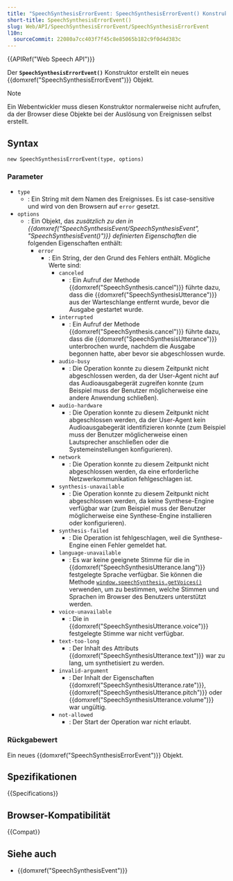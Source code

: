 ```yaml
---
title: "SpeechSynthesisErrorEvent: SpeechSynthesisErrorEvent() Konstruktor"
short-title: SpeechSynthesisErrorEvent()
slug: Web/API/SpeechSynthesisErrorEvent/SpeechSynthesisErrorEvent
l10n:
  sourceCommit: 22080a7cc403f7f45c8e85065b182c9f0d4d383c
---
```


{{APIRef("Web Speech API")}}

Der **`SpeechSynthesisErrorEvent()`** Konstruktor erstellt ein neues {{domxref("SpeechSynthesisErrorEvent")}} Objekt.

> [!NOTE]
> Ein Webentwickler muss diesen Konstruktor normalerweise nicht aufrufen, da der Browser diese Objekte bei der Auslösung von Ereignissen selbst erstellt.

## Syntax

```js-nolint
new SpeechSynthesisErrorEvent(type, options)
```

### Parameter

- `type`
  - : Ein String mit dem Namen des Ereignisses. Es ist case-sensitive und wird von den Browsern auf `error` gesetzt.
- `options`
  - : Ein Objekt, das _zusätzlich zu den in {{domxref("SpeechSynthesisEvent/SpeechSynthesisEvent", "SpeechSynthesisEvent()")}} definierten Eigenschaften_ die folgenden Eigenschaften enthält:
    - `error`
      - : Ein String, der den Grund des Fehlers enthält. Mögliche Werte sind:
        - `canceled`
          - : Ein Aufruf der Methode {{domxref("SpeechSynthesis.cancel")}} führte dazu, dass die {{domxref("SpeechSynthesisUtterance")}} aus der Warteschlange entfernt wurde, bevor die Ausgabe gestartet wurde.
        - `interrupted`
          - : Ein Aufruf der Methode {{domxref("SpeechSynthesis.cancel")}} führte dazu, dass die {{domxref("SpeechSynthesisUtterance")}} unterbrochen wurde, nachdem die Ausgabe begonnen hatte, aber bevor sie abgeschlossen wurde.
        - `audio-busy`
          - : Die Operation konnte zu diesem Zeitpunkt nicht abgeschlossen werden, da der User-Agent nicht auf das Audioausgabegerät zugreifen konnte (zum Beispiel muss der Benutzer möglicherweise eine andere Anwendung schließen).
        - `audio-hardware`
          - : Die Operation konnte zu diesem Zeitpunkt nicht abgeschlossen werden, da der User-Agent kein Audioausgabegerät identifizieren konnte (zum Beispiel muss der Benutzer möglicherweise einen Lautsprecher anschließen oder die Systemeinstellungen konfigurieren).
        - `network`
          - : Die Operation konnte zu diesem Zeitpunkt nicht abgeschlossen werden, da eine erforderliche Netzwerkommunikation fehlgeschlagen ist.
        - `synthesis-unavailable`
          - : Die Operation konnte zu diesem Zeitpunkt nicht abgeschlossen werden, da keine Synthese-Engine verfügbar war (zum Beispiel muss der Benutzer möglicherweise eine Synthese-Engine installieren oder konfigurieren).
        - `synthesis-failed`
          - : Die Operation ist fehlgeschlagen, weil die Synthese-Engine einen Fehler gemeldet hat.
        - `language-unavailable`
          - : Es war keine geeignete Stimme für die in {{domxref("SpeechSynthesisUtterance.lang")}} festgelegte Sprache verfügbar. Sie können die Methode [`window.speechSynthesis.getVoices()`](/de/docs/Web/API/SpeechSynthesis/getVoices) verwenden, um zu bestimmen, welche Stimmen und Sprachen im Browser des Benutzers unterstützt werden.
        - `voice-unavailable`
          - : Die in {{domxref("SpeechSynthesisUtterance.voice")}} festgelegte Stimme war nicht verfügbar.
        - `text-too-long`
          - : Der Inhalt des Attributs {{domxref("SpeechSynthesisUtterance.text")}} war zu lang, um synthetisiert zu werden.
        - `invalid-argument`
          - : Der Inhalt der Eigenschaften {{domxref("SpeechSynthesisUtterance.rate")}}, {{domxref("SpeechSynthesisUtterance.pitch")}} oder {{domxref("SpeechSynthesisUtterance.volume")}} war ungültig.
        - `not-allowed`
          - : Der Start der Operation war nicht erlaubt.

### Rückgabewert

Ein neues {{domxref("SpeechSynthesisErrorEvent")}} Objekt.

## Spezifikationen

{{Specifications}}

## Browser-Kompatibilität

{{Compat}}

## Siehe auch

- {{domxref("SpeechSynthesisEvent")}}
